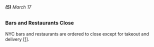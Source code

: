 ###### **(5)** March 17

### Bars and Restaurants Close

NYC bars and restaurants are ordered to close except for takeout and delivery [[1]](https://www.investopedia.com/historical-timeline-of-covid-19-in-new-york-city-5071986).